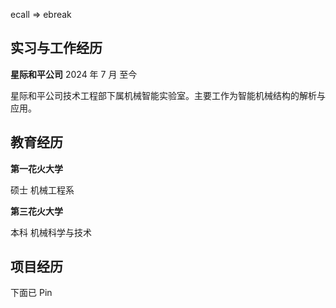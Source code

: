 ecall => ebreak

## 实习与工作经历

**星际和平公司** 2024 年 7 月 至今

星际和平公司技术工程部下属机械智能实验室。主要工作为智能机械结构的解析与应用。

## 教育经历

**第一花火大学**

硕士 机械工程系

**第三花火大学**

本科 机械科学与技术

## 项目经历

下面已 Pin
